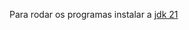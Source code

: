 Para rodar os programas instalar a [jdk 21](https://www.oracle.com/java/technologies/downloads/#jdk21-mac)
